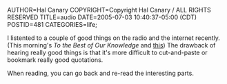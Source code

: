 AUTHOR=Hal Canary
COPYRIGHT=Copyright Hal Canary / ALL RIGHTS RESERVED
TITLE=audio
DATE=2005-07-03 10:40:37-05:00 (CDT)
POSTID=481
CATEGORIES=life;

I listented to a couple of good things on the radio and the internet recently. (This morning's _To the Best of Our Knowledge_ and [this](http://www.itconversations.com/shows/detail554.html)) The drawback of hearing really good things is that it's more difficult to cut-and-paste or bookmark really good quotations.

When reading, you can go back and re-read the interesting parts.
